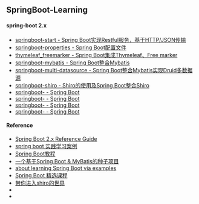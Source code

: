 ## SpringBoot-Learning

#### spring-boot 2.x
* [springboot-start - Spring Boot实现Restful服务，基于HTTP/JSON传输](https://github.com/ZzzLJ/SpringBoot-Learning/blob/master/springboot-start/README.md)
* [springboot-properties - Spring Boot配置文件](https://github.com/ZzzLJ/SpringBoot-Learning/blob/master/springboot-properties/README.md)
* [thymeleaf_freemarker - Spring Boot集成Thymeleaf、Free marker](https://github.com/ZzzLJ/SpringBoot-Learning/blob/master/thymeleaf_freemarker/README.md)
* [springboot-mybatis - Spring Boot整合Mybatis](https://github.com/ZzzLJ/SpringBoot-Learning/blob/master/springboot-mybatis/README.md)
* [springboot-multi-datasource - Spring Boot整合Mybatis实现Druid多数据源](https://github.com/ZzzLJ/SpringBoot-Learning/blob/master/springboot-multi-datasource/README.md)
* [springboot-shiro - Shiro的使用及Spring Boot整合Shiro](https://github.com/ZzzLJ/SpringBoot-Learning/blob/master/springboot-shiro/README.md)
* [springboot- - Spring Boot](https://github.com/ZzzLJ/SpringBoot-Learning/blob/master/springboot-/README.md)
* [springboot- - Spring Boot](https://github.com/ZzzLJ/SpringBoot-Learning/blob/master/springboot-/README.md)
* [springboot- - Spring Boot](https://github.com/ZzzLJ/SpringBoot-Learning/blob/master/springboot-/README.md)
* [springboot- - Spring Boot](https://github.com/ZzzLJ/SpringBoot-Learning/blob/master/springboot-/README.md)

#### Reference
* [Spring Boot 2.x Reference Guide](https://docs.spring.io/spring-boot/docs/2.0.6.RELEASE/reference/htmlsingle/)
* [spring boot 实践学习案例](https://github.com/JeffLi1993/springboot-learning-example)
* [Spring Boot教程](https://github.com/dyc87112/SpringBoot-Learning)
* [一个基于Spring Boot & MyBatis的种子项目](https://github.com/lihengming/spring-boot-api-project-seed)
* [about learning Spring Boot via examples](https://github.com/ityouknow/spring-boot-examples)
* [Spring Boot 精选课程](https://github.com/ityouknow/spring-boot-leaning)
* [带你进入shiro的世界](https://blog.csdn.net/sihai12345/column/info/15160)
* []()
* []()
